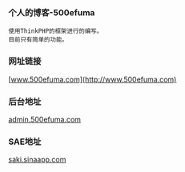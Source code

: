 ### 个人的博客-500efuma
	使用ThinkPHP的框架进行的编写。
	目前只有简单的功能。

### 网址链接
[www.500efuma.com](http://www.500efuma.com)<br />

### 后台地址
[admin.500efuma.com](http://admin.500efuma.com)<br />

### SAE地址
[saki.sinaapp.com](http://www.saki.sinaapp.com)<br />


